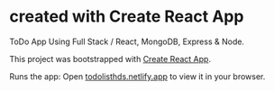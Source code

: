 # created with Create React App
ToDo App Using Full Stack / React, MongoDB, Express & Node.

This project was bootstrapped with [Create React App](https://github.com/facebook/create-react-app).


Runs the app:
Open [todolisthds.netlify.app](todolisthds.netlify.app) to view it in your browser.


